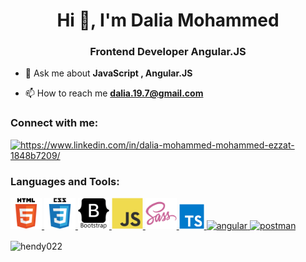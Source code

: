 <h1 align="center">Hi 👋, I'm Dalia Mohammed</h1>
<h3 align="center">Frontend Developer Angular.JS</h3>


- 💬 Ask me about **JavaScript , Angular.JS**

- 📫 How to reach me **dalia.19.7@gmail.com**

<h3 align="left">Connect with me:</h3>
<p align="left">
<a href="https://www.linkedin.com/in/dalia-mohammed-mohammed-ezzat-1848b7209/" target="blank"><img align="center" src="https://raw.githubusercontent.com/rahuldkjain/github-profile-readme-generator/master/src/images/icons/Social/linked-in-alt.svg" alt="https://www.linkedin.com/in/dalia-mohammed-mohammed-ezzat-1848b7209/" height="30" width="40" /></a>
</p>

<h3 align="left">Languages and Tools:</h3>
   <div class="about-icons ">
       <p class=" mw-100 animate__animated animate__bounceInLeft">
         <a href="https://www.w3.org/html/" target="_blank" rel="noreferrer"> <img src="https://raw.githubusercontent.com/devicons/devicon/master/icons/html5/html5-original-wordmark.svg" alt="html5" width="50" height="50"/> </a>
         <a href="https://www.w3schools.com/css/" target="_blank" rel="noreferrer"> <img src="https://raw.githubusercontent.com/devicons/devicon/master/icons/css3/css3-original-wordmark.svg" alt="css3" width="50" height="50"/> </a>
           <a href="https://getbootstrap.com" target="_blank" rel="noreferrer"> <img src="https://raw.githubusercontent.com/devicons/devicon/master/icons/bootstrap/bootstrap-plain-wordmark.svg" alt="bootstrap" width="50" height="50"/> </a>
           <a href="https://developer.mozilla.org/en-US/docs/Web/JavaScript" target="_blank" rel="noreferrer"> <img src="https://raw.githubusercontent.com/devicons/devicon/master/icons/javascript/javascript-original.svg" alt="javascript" width="50" height="50"/> </a> 
             <a href="https://sass-lang.com" target="_blank" rel="noreferrer"> <img src="https://raw.githubusercontent.com/devicons/devicon/master/icons/sass/sass-original.svg" alt="sass" width="50" height="50"/> </a>
             <a href="https://www.typescriptlang.org/" target="_blank" rel="noreferrer"> <img src="https://raw.githubusercontent.com/devicons/devicon/master/icons/typescript/typescript-original.svg"
        alt="typescript" width="40" height="40"/> </a> <a href="https://angular.io" target="_blank" rel="noreferrer"> <img src="https://angular.io/assets/images/logos/angular/angular.svg" alt="angular" width="50" height="50"/> </a> 
         <a href="https://postman.com" target="_blank" rel="noreferrer"> <img src="https://www.vectorlogo.zone/logos/getpostman/getpostman-icon.svg" alt="postman" width="50" height="50"/> </a>
       </p>
      </div>

<p><img align="center" src="https://github-readme-stats.vercel.app/api/top-langs?username=hendy022&show_icons=true&locale=en&layout=compact" alt="hendy022" /></p>
